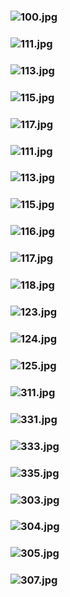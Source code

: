 ### ![100.jpg](https://ewwgene.github.io/Threesome/100.jpg)
### ![111.jpg](https://ewwgene.github.io/Threesome/111.jpg)
### ![113.jpg](https://ewwgene.github.io/Threesome/113.jpg)
### ![115.jpg](https://ewwgene.github.io/Threesome/115.jpg)
### ![117.jpg](https://ewwgene.github.io/Threesome/117.jpg)
### ![111.jpg](https://ewwgene.github.io/Threesome/Making/111.jpg)
### ![113.jpg](https://ewwgene.github.io/Threesome/Making/113.jpg)
### ![115.jpg](https://ewwgene.github.io/Threesome/Making/115.jpg)
### ![116.jpg](https://ewwgene.github.io/Threesome/Making/116.jpg)
### ![117.jpg](https://ewwgene.github.io/Threesome/Making/117.jpg)
### ![118.jpg](https://ewwgene.github.io/Threesome/Making/118.jpg)
### ![123.jpg](https://ewwgene.github.io/Threesome/Making/123.jpg)
### ![124.jpg](https://ewwgene.github.io/Threesome/Making/124.jpg)
### ![125.jpg](https://ewwgene.github.io/Threesome/Making/125.jpg)
### ![311.jpg](https://ewwgene.github.io/Threesome/Making/311.jpg)
### ![331.jpg](https://ewwgene.github.io/Threesome/Making/331.jpg)
### ![333.jpg](https://ewwgene.github.io/Threesome/Making/333.jpg)
### ![335.jpg](https://ewwgene.github.io/Threesome/Making/335.jpg)
### ![303.jpg](https://ewwgene.github.io/Threesome/303.jpg)
### ![304.jpg](https://ewwgene.github.io/Threesome/304.jpg)
### ![305.jpg](https://ewwgene.github.io/Threesome/305.jpg)
### ![307.jpg](https://ewwgene.github.io/Threesome/307.jpg)
